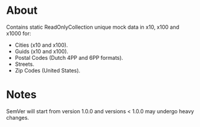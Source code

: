 # About

Contains static ReadOnlyCollection unique mock data in x10, x100 and x1000 for:

- Cities (x10 and x100).
- Guids (x10 and x100).
- Postal Codes (Dutch 4PP and 6PP formats).
- Streets.
- Zip Codes (United States).

# Notes

SemVer will start from version 1.0.0 and versions < 1.0.0 may undergo heavy changes.